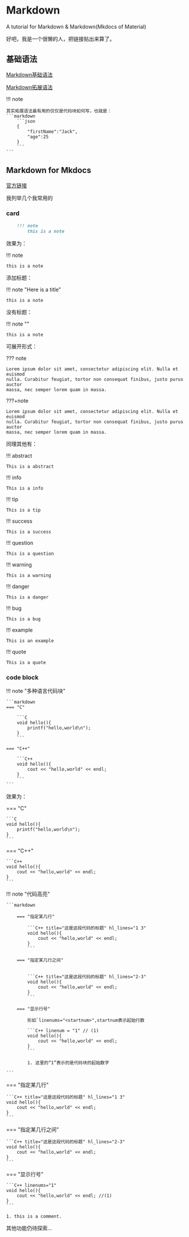 # Markdown

A tutorial for Markdown & Markdown(Mkdocs of Material)

好吧，我是一个很懒的人，把链接贴出来算了。

## 基础语法

[Markdown基础语法](https://markdown.com.cn/basic-syntax/ "markdown教程")

[Markdown拓展语法](https://markdown.com.cn/extended-syntax/fenced-code-blocks.html "Markdown拓展语法")

!!! note

    其实拓展语法最有用的仅仅是代码块如何写，也就是：
    ```markdown
        ```json
        {
            "firstName":"Jack",
            "age":25
        }
        ```
    ``` 

## Markdown for Mkdocs

[官方链接](https://squidfunk.github.io/mkdocs-material/reference/admonitions/)

我列举几个我常用的

### card

```Markdown
    !!! note
        this is a note
```
效果为：

!!! note

    this is a note

添加标题：

!!! note "Here is a title"

    this is a note

没有标题：

!!! note ""

    this is a note

可展开形式：

??? note

    Lorem ipsum dolor sit amet, consectetur adipiscing elit. Nulla et euismod
    nulla. Curabitur feugiat, tortor non consequat finibus, justo purus auctor
    massa, nec semper lorem quam in massa.

???+note

    Lorem ipsum dolor sit amet, consectetur adipiscing elit. Nulla et euismod
    nulla. Curabitur feugiat, tortor non consequat finibus, justo purus auctor
    massa, nec semper lorem quam in massa.

同理其他有：

!!! abstract

    This is a abstract

!!! info

    This is a info

!!! tip

    This is a tip

!!! success

    This is a success

!!! question

    This is a question

!!! warning

    This is a warning

!!! danger

    This is a danger

!!! bug

    This is a bug

!!! example

    This is an example

!!! quote

    This is a quote

### code block

!!! note "多种语言代码块"

    ```markdown
    === "C"

        ```C
        void hello(){
            printf("hello,world\n");
        }
        ```

    === "C++"

        ```C++
        void hello(){
            cout << "hello,world" << endl;
        }
        ```
    ```

效果为：

=== "C"

    ```C
    void hello(){
        printf("hello,world\n");
    }
    ```

=== "C++"

    ```C++
    void hello(){
        cout << "hello,world" << endl;
    }
    ```

!!! note "代码高亮"

    ```markdown

        === "指定某几行"

            ```C++ title="这是这段代码的标题" hl_lines="1 3"
            void hello(){
                cout << "hello,world" << endl;
            }
            ```

        === "指定某几行之间"
        

            ```C++ title="这是这段代码的标题" hl_lines="2-3"
            void hello(){
                cout << "hello,world" << endl;
            }
            ```

        === "显示行号"

            形如`linenums="<startnum>",startnum表示起始行数

            ```C++ linenum = "1" // (1)
            void hello(){
                cout << "hello,world" << endl;
            }
            ```

            1. 这里的“1”表示的是代码块的起始数字

    ```

=== "指定某几行"

    ```C++ title="这是这段代码的标题" hl_lines="1 3"
    void hello(){
        cout << "hello,world" << endl;
    }
    ```

=== "指定某几行之间"


    ```C++ title="这是这段代码的标题" hl_lines="2-3"
    void hello(){
        cout << "hello,world" << endl;
    }
    ```


=== "显示行号"


    ```C++ linenums="1" 
    void hello(){
        cout << "hello,world" << endl; //(1)
    }
    ```

    1. this is a comment.


其他功能仍待探索...